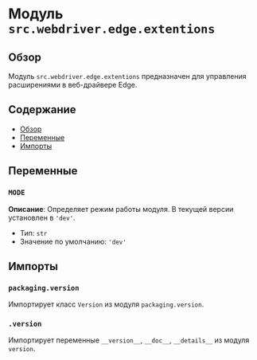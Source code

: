 # Модуль `src.webdriver.edge.extentions`

## Обзор

Модуль `src.webdriver.edge.extentions` предназначен для управления расширениями в веб-драйвере Edge.

## Содержание

- [Обзор](#обзор)
- [Переменные](#переменные)
- [Импорты](#импорты)

## Переменные

### `MODE`

**Описание**: Определяет режим работы модуля. В текущей версии установлен в `'dev'`.
- Тип: `str`
- Значение по умолчанию: `'dev'`

## Импорты

### `packaging.version`

Импортирует класс `Version` из модуля `packaging.version`.

### `.version`

Импортирует переменные `__version__`, `__doc__`, `__details__` из модуля `version`.